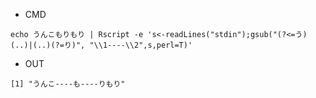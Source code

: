 - CMD

```
echo うんこもりもり | Rscript -e 's<-readLines("stdin");gsub("(?<=う)(..)|(..)(?=り)", "\\1----\\2",s,perl=T)'
```


- OUT

```
[1] "うんこ----も----りもり"
```
